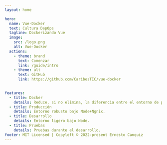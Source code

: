 ```yaml
---
layout: home

hero:
  name: Vue-Docker
  text: Cultura DepOps
  tagline: Dockerizando Vue
  image:
    src: /logo.png
    alt: Vue-Docker
  actions:
    - theme: brand
      text: Comenzar
      link: /guide/intro
    - theme: alt
      text: GitHub
      link: https://github.com/CaribesTIC/vue-docker
      

features:
  - title: Docker
    details: Reduce, si no elimina, la diferencia entre el entorno de producción, desarrollo o pruebas.
  - title: Producción
    details: Entorno robusto bajo Node+Ngnix.
  - title: Desarrollo
    details: Entorno ligero bajo Node.
  - title: Pruebas
    details: Pruebas durante el desarrollo.    
footer: MIT Licensed | Copyleft © 2022-present Ernesto Canquiz
---
```


